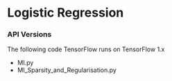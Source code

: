 # Logistic Regression

### API Versions

The following code TensorFlow runs on TensorFlow 1.x

- MI.py
- MI_Sparsity_and_Regularisation.py
